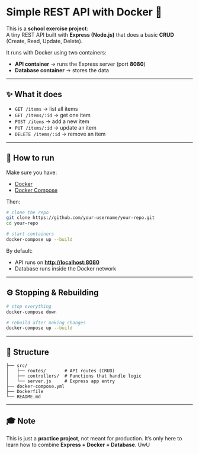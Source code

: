 # Simple REST API with Docker 🐳

This is a **school exercise project**:  
A tiny REST API built with **Express (Node.js)** that does a basic **CRUD** (Create, Read, Update, Delete).  

It runs with Docker using two containers:  
- **API container** → runs the Express server (port **8080**)  
- **Database container** → stores the data  

---

## ✨ What it does
- `GET /items` → list all items  
- `GET /items/:id` → get one item  
- `POST /items` → add a new item  
- `PUT /items/:id` → update an item  
- `DELETE /items/:id` → remove an item  

---

## 🚀 How to run

Make sure you have:  
- [Docker](https://docs.docker.com/get-docker/)  
- [Docker Compose](https://docs.docker.com/compose/)  

Then:

```bash
# clone the repo
git clone https://github.com/your-username/your-repo.git
cd your-repo

# start containers
docker-compose up --build
````

By default:

* API runs on **[http://localhost:8080](http://localhost:8080)**
* Database runs inside the Docker network

---

## ⚙️ Stopping & Rebuilding

```bash
# stop everything
docker-compose down

# rebuild after making changes
docker-compose up --build
```

---

## 📂 Structure

```
├── src/
│   ├── routes/       # API routes (CRUD)
│   ├── controllers/  # Functions that handle logic
│   └── server.js     # Express app entry
├── docker-compose.yml
├── Dockerfile
└── README.md
```

---

## 🎓 Note

This is just a **practice project**, not meant for production.
It’s only here to learn how to combine **Express + Docker + Database**. UwU

```


